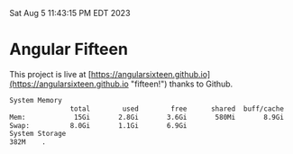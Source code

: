Sat Aug  5 11:43:15 PM EDT 2023

# Angular Fifteen


This project is live at [https://angularsixteen.github.io](https://angularsixteen.github.io "fifteen!") thanks to Github.

```bash
System Memory
               total        used        free      shared  buff/cache   available
Mem:            15Gi       2.8Gi       3.6Gi       580Mi       8.9Gi        11Gi
Swap:          8.0Gi       1.1Gi       6.9Gi
System Storage
382M	.
